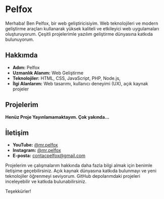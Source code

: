 # Pelfox

Merhaba! Ben Pelfox, bir web geliştiricisiyim. Web teknolojileri ve modern geliştirme araçları kullanarak yüksek kaliteli ve etkileyici web uygulamaları oluşturuyorum. Çeşitli projelerimle yazılım geliştirme dünyasına katkıda bulunuyorum.

## Hakkımda

- **Adım:** Pelfox
- **Uzmanlık Alanım:** Web Geliştirme
- **Teknolojiler:** HTML, CSS, JavaScript, PHP, Node.js,
- **İlgi Alanlarım:** Web tasarımı, kullanıcı deneyimi (UX), açık kaynak projeler

## Projelerim

**Henüz Proje Yayınlamamaktayım. Çok yakında...**

## İletişim

- **YouTube:** [@mr.pelfox](https://youtube.com/@Mr.Pelfox)
- **Instagram:** [@mr.pelfox](https://instagram.com/mr.pelfox)
- **E-posta:** contacpelfox@gmail.com

Projelerim ve çalışmalarım hakkında daha fazla bilgi almak için benimle iletişime geçebilirsiniz. Açık kaynak dünyasına katkıda bulunmayı ve yeni teknolojiler öğrenmeyi seviyorum. GitHub depolarımdaki projeleri inceleyebilir ve katkıda bulunabilirsiniz.

Teşekkürler!
